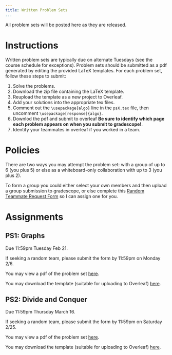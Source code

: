 ```yaml
---
title: Written Problem Sets
...
```


All problem sets will be posted here as they are released.

# Instructions

Written problem sets are typically due on alternate Tuesdays (see the course schedule for exceptions). Problem sets should be submitted as a pdf generated by editing the provided LaTeX templates. For each problem set, follow these steps to submit:
1. Solve the problems.
2. Download the zip file containing the LaTeX template.
3. Reupload the template as a new project to Overleaf.
5. Add your solutions into the appropriate tex files.
6. Comment out the `\usepackage{algo}` line in the `psX.tex` file, then uncomment `\usepackage[response]{algo}`.
7. Downlod the pdf and submit to overleaf **Be sure to identify which page each problem appears on when you submit to gradescope!**.
8. Identify your teammates in overleaf if you worked in a team.

# Policies

There are two ways you may attempt the problem set: with a group of up to 6 (you plus 5) or else as a whiteboard-only collaboration with up to 3 (you plus 2).

To form a group you could either select your own members and then upload a group submission to gradescope, or else complete this [Random Teammate Request Form](https://docs.google.com/forms/d/e/1FAIpQLScHNVL79Np4hWT1_Uwy_Uy5Pwu1r4d_mQL9cRTYjdIbmThcTg/viewform?usp=sf_link) so I can assign one for you.

# Assignments

## PS1: Graphs

Due 11:59pm Tuesday Feb 21.

If seeking a random team, please submit the form by 11:59pm on Monday 2/6.

You may view a pdf of the problem set [here](/files/ps/ps1_blank.pdf).

You may download the template (suitable for uploading to Overleaf) [here](/files/ps/ps1.zip).


## PS2: Divide and Conquer

Due 11:59pm Thursday March 16.

If seeking a random team, please submit the form by 11:59pm on Saturday 2/25.

You may view a pdf of the problem set [here](/files/ps/ps2_blank.pdf).

You may download the template (suitable for uploading to Overleaf) [here](/files/ps/ps2.zip).

